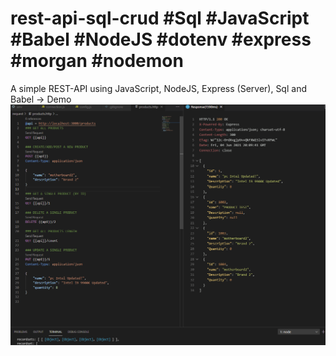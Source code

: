 # rest-api-sql-crud #Sql #JavaScript #Babel #NodeJS #dotenv #express #morgan #nodemon
A simple REST-API using JavaScript, NodeJS, Express (Server), Sql and Babel
-> Demo
![javaScript-rest-api](https://github.com/BillyVector117/rest-api-sql-crud/blob/main/Screenshot_1.png)
